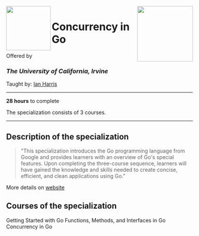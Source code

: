 <a href="https://www.coursera.org/specializations/google-golang">
<img src="/img/Programming%20with%20Google%20Go%20Specialization%20logo.avif" width="150" height="150" align="right">
</a>

<img src="https://upload.wikimedia.org/wikipedia/commons/8/8f/University_of_California%2C_Irvine_logo.svg" width="120" height="120" align="left">

# Concurrency in Go

Offered by 
### *The University of California, Irvine*

Taught by: [Ian Harris](https://www.coursera.org/instructor/ianharris)

---

**28 hours** to complete

The specialization consists of 3 courses. 

---

## Description of the specialization

>"This specialization introduces the Go programming language from Google and provides learners with an overview of Go's special features. Upon completing the three-course sequence, learners will have gained the knowledge and skills needed to create concise, efficient, and clean applications using Go."

More details on [website](https://www.coursera.org/specializations/google-golang)

## Courses of the specialization

Getting Started with Go
Functions, Methods, and Interfaces in Go
Concurrency in Go
